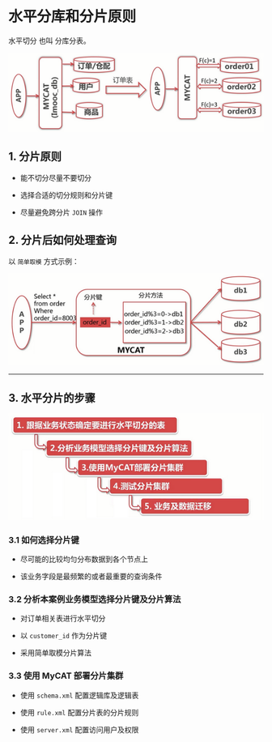 # 水平分库和分片原则

水平切分 也叫 分库分表。

![image](../images/01.png)

## 1. 分片原则

- 能不切分尽量不要切分

- 选择合适的切分规则和分片键

- 尽量避免跨分片 `JOIN` 操作

## 2. 分片后如何处理查询

以 `简单取模` 方式示例：

![image](../images/02.png)

---

## 3. 水平分片的步骤

![image](../images/03.png)

### 3.1 如何选择分片键

- 尽可能的比较均匀分布数据到各个节点上

- 该业务字段是最频繁的或者最重要的查询条件

### 3.2 分析本案例业务模型选择分片键及分片算法

- 对订单相关表进行水平切分

- 以 `customer_id` 作为分片键

- 采用简单取模分片算法

### 3.3 使用 MyCAT 部署分片集群

- 使用 `schema.xml` 配置逻辑库及逻辑表

- 使用 `rule.xml` 配置分片表的分片规则

- 使用 `server.xml` 配置访问用户及权限
